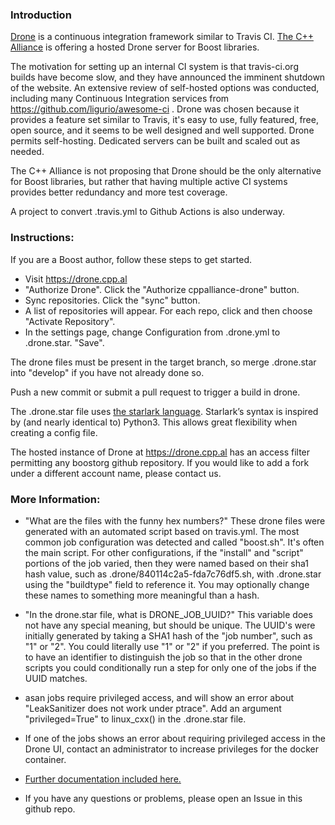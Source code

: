 
### Introduction  

[Drone](https://www.drone.io/) is a continuous integration framework similar to Travis CI. [The C++ Alliance](https://cppalliance.org/) is offering a hosted Drone server for Boost libraries. 

The motivation for setting up an internal CI system is that travis-ci.org builds have become slow, and they have announced the imminent shutdown of the  website. An extensive review of self-hosted options was conducted, including many Continuous Integration services from https://github.com/ligurio/awesome-ci . Drone was chosen because it provides a feature set similar to Travis, it's easy to use, fully featured, free, open source, and it seems to be well designed and well supported. Drone permits self-hosting. Dedicated servers can be built and scaled out as needed.  

The C++ Alliance is not proposing that Drone should be the only alternative for Boost libraries, but rather that having multiple active CI systems provides better redundancy and more test coverage. 

A project to convert .travis.yml to Github Actions is also underway.  
  
### Instructions:  
  
If you are a Boost author, follow these steps to get started.  

- Visit https://drone.cpp.al
- "Authorize Drone". Click the "Authorize cppalliance-drone" button.  
- Sync repositories. Click the "sync" button.  
- A list of repositories will appear. For each repo, click and then choose "Activate Repository".  
- In the settings page, change Configuration from .drone.yml to .drone.star. "Save".  
  
The drone files must be present in the target branch, so merge .drone.star into "develop" if you have not already done so.  
  
Push a new commit or submit a pull request to trigger a build in drone.  

The .drone.star file uses [the starlark language](https://docs.bazel.build/versions/master/skylark/language.html). Starlark’s syntax is inspired by (and nearly identical to) Python3. This allows great flexibility when creating a config file.  

The hosted instance of Drone at https://drone.cpp.al has an access filter permitting any boostorg github repository. If you would like to add a fork under a different account name, please contact us.

### More Information:

- "What are the files with the funny hex numbers?" These drone files were generated with an automated script based on travis.yml. The most common job configuration was detected and called "boost.sh". It's often the main script. For other configurations, if the "install" and "script" portions of the job varied, then they were named based on their sha1 hash value, such as .drone/840114c2a5-fda7c76df5.sh, with .drone.star using the "buildtype" field to reference it. You may optionally change these names to something more meaningful than a hash.  

- "In the drone.star file, what is DRONE_JOB_UUID?" This variable does not have any special meaning, but should be unique. The UUID's were initially generated by taking a SHA1 hash of the "job number", such as "1" or "2". You could literally use "1" or "2" if you preferred. The point is to have an identifier to distinguish the job so that in the other drone scripts you could conditionally run a step for only one of the jobs if the UUID matches. 

- asan jobs require privileged access, and will show an error about "LeakSanitizer does not work under ptrace".  Add an argument "privileged=True" to linux_cxx() in the .drone.star file. 
  
- If one of the jobs shows an error about requiring privileged access in the Drone UI, contact an administrator to increase privileges for the docker container.
  
- [Further documentation included here.](docs/drone-ci.md)  
  
- If you have any questions or problems, please open an Issue in this github repo.  
